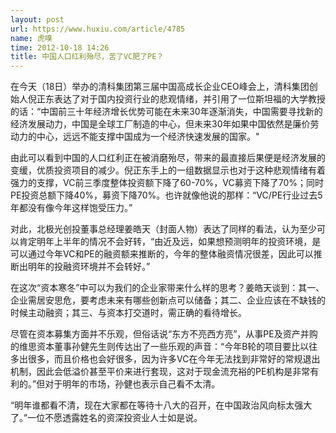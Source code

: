 ```yaml
---
layout: post
url: https://www.huxiu.com/article/4785
name: 虎嗅
time: 2012-10-18 14:26
title: 中国人口红利殆尽，苦了VC肥了PE？
---
```

在今天（18日）举办的清科集团第三届中国高成长企业CEO峰会上，清科集团创始人倪正东表达了对于国内投资行业的悲观情绪，并引用了一位斯坦福的大学教授的话：“中国前三十年经济增长优势可能在未来30年逐渐消失，中国需要寻找新的经济发展动力，中国是全球工厂制造的中心，但未来30年如果中国依然是廉价劳动力的中心，远远不能支撑中国成为一个经济快速发展的国家。"

由此可以看到中国的人口红利正在被消磨殆尽，带来的最直接后果便是经济发展的变缓，优质投资项目的减少。倪正东手上的一组数据显示也对于这种悲观情绪有着强力的支撑，VC前三季度整体投资额下降了60-70%，VC募资下降了70%；同时PE投资总额下降40%，募资下降70%。也许就像他说的那样：“VC/PE行业过去5年都没有像今年这样饱受压力。”

对此，北极光创投董事总经理姜皓天（封面人物）表达了同样的看法，认为至少可以肯定明年上半年的情况不会好转，“由近及远，如果想预测明年的投资环境，是可以通过今年VC和PE的融资额来推断的，今年的整体融资情况很差，因此可以推断出明年的投融资环境并不会转好。”

在这次“资本寒冬”中可以为我们的企业家带来什么样的思考？姜皓天谈到：其一、企业需居安思危，要考虑未来有哪些创新点可以储备；其二、企业应该在不缺钱的时候主动融资；其三、与资本打交道时，需正确的看待增长。

尽管在资本募集方面并不乐观，但俗话说“东方不亮西方亮”，从事PE及资产并购的维思资本董事孙健先生则传达出了一些乐观的声音：“今年B轮的项目要比以往多出很多，而且价格也会好很多，因为许多VC在今年无法找到非常好的常规退出机制，因此会低溢价甚至平价来进行套现，这对于现金流充裕的PE机构是非常有利的。”但对于明年的市场，孙健也表示自己看不太清。

“明年谁都看不清，现在大家都在等待十八大的召开，在中国政治风向标太强大了。”一位不愿透露姓名的资深投资业人士如是说。

